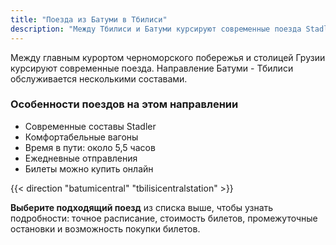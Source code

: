```yaml
---
title: "Поезда из Батуми в Тбилиси"
description: "Между Тбилиси и Батуми курсируют современные поезда Stadler. Выберите подходящий поезд, чтобы узнать подробности - точное расписание, стоимость билетов, промежуточные остановки и возможность покупки билетов."
---
```


Между главным курортом черноморского побережья и столицей Грузии курсируют современные поезда. Направление Батуми - Тбилиси обслуживается несколькими составами.

### Особенности поездов на этом направлении
- Современные составы Stadler
- Комфортабельные вагоны
- Время в пути: около 5,5 часов
- Ежедневные отправления
- Билеты можно купить онлайн

{{< direction "batumicentral" "tbilisicentralstation" >}}

**Выберите подходящий поезд** из списка выше, чтобы узнать подробности: точное расписание, стоимость билетов, промежуточные остановки и возможность покупки билетов. 